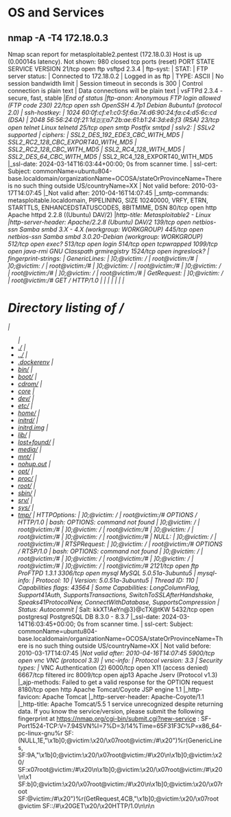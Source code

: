# OS and Services

## nmap -A -T4 172.18.0.3

Nmap scan report for metasploitable2.pentest (172.18.0.3)
Host is up (0.00014s latency).
Not shown: 980 closed tcp ports (reset)
PORT     STATE    SERVICE     VERSION
21/tcp   open     ftp         vsftpd 2.3.4
| ftp-syst:
|   STAT:
| FTP server status:
|      Connected to 172.18.0.2
|      Logged in as ftp
|      TYPE: ASCII
|      No session bandwidth limit
|      Session timeout in seconds is 300
|      Control connection is plain text
|      Data connections will be plain text
|      vsFTPd 2.3.4 - secure, fast, stable
|_End of status
|_ftp-anon: Anonymous FTP login allowed (FTP code 230)
22/tcp   open     ssh         OpenSSH 4.7p1 Debian 8ubuntu1 (protocol 2.0)
| ssh-hostkey:
|   1024 60:0f:cf:e1:c0:5f:6a:74:d6:90:24:fa:c4:d5:6c:cd (DSA)
|_  2048 56:56:24:0f:21:1d:de:a7:2b:ae:61:b1:24:3d:e8:f3 (RSA)
23/tcp   open     telnet      Linux telnetd
25/tcp   open     smtp        Postfix smtpd
| sslv2:
|   SSLv2 supported
|   ciphers:
|     SSL2_DES_192_EDE3_CBC_WITH_MD5
|     SSL2_RC2_128_CBC_EXPORT40_WITH_MD5
|     SSL2_RC2_128_CBC_WITH_MD5
|     SSL2_RC4_128_WITH_MD5
|     SSL2_DES_64_CBC_WITH_MD5
|_    SSL2_RC4_128_EXPORT40_WITH_MD5
|\_ssl-date: 2024-03-14T16:03:44+00:00; 0s from scanner time.
| ssl-cert: Subject: commonName=ubuntu804-base.localdomain/organizationName=OCOSA/stateOrProvinceName=There is no such thing outside US/countryName=XX
| Not valid before: 2010-03-17T14:07:45
|\_Not valid after:  2010-04-16T14:07:45
|\_smtp-commands: metasploitable.localdomain, PIPELINING, SIZE 10240000, VRFY, ETRN, STARTTLS, ENHANCEDSTATUSCODES, 8BITMIME, DSN
80/tcp   open     http        Apache httpd 2.2.8 ((Ubuntu) DAV/2)
|_http-title: Metasploitable2 - Linux
|_http-server-header: Apache/2.2.8 (Ubuntu) DAV/2
139/tcp  open     netbios-ssn Samba smbd 3.X - 4.X (workgroup: WORKGROUP)
445/tcp  open     netbios-ssn Samba smbd 3.0.20-Debian (workgroup: WORKGROUP)
512/tcp  open     exec?
513/tcp  open     login
514/tcp  open     tcpwrapped
1099/tcp open     java-rmi    GNU Classpath grmiregistry
1524/tcp open     ingreslock?
| fingerprint-strings:
|   GenericLines:
|     \]0;@victim: /
|     root@victim:/#
|     \]0;@victim: /
|     root@victim:/#
|     \]0;@victim: /
|     root@victim:/#
|     \]0;@victim: /
|     root@victim:/#
|     \]0;@victim: /
|     root@victim:/#
|   GetRequest:
|     \]0;@victim: /
|     root@victim:/# GET / HTTP/1.0
|     <HTML>
|     <HEAD>
|     <TITLE>Directory /</TITLE>
|     <BASE HREF="file:/">
|     </HEAD>
|     <BODY>
|     <H1>Directory listing of /</H1>
|     <UL>
|     <LI><A HREF="./">./</A>
|     <LI><A HREF="../">../</A>
|     <LI><A HREF=".dockerenv">.dockerenv</A>
|     <LI><A HREF="bin/">bin/</A>
|     <LI><A HREF="boot/">boot/</A>
|     <LI><A HREF="cdrom/">cdrom/</A>
|     <LI><A HREF="core">core</A>
|     <LI><A HREF="dev/">dev/</A>
|     <LI><A HREF="etc/">etc/</A>
|     <LI><A HREF="home/">home/</A>
|     <LI><A HREF="initrd/">initrd/</A>
|     <LI><A HREF="initrd.img">initrd.img</A>
|     <LI><A HREF="lib/">lib/</A>
|     <LI><A HREF="lost%2Bfound/">lost+found/</A>
|     <LI><A HREF="media/">media/</A>
|     <LI><A HREF="mnt/">mnt/</A>
|     <LI><A HREF="nohup.out">nohup.out</A>
|     <LI><A HREF="opt/">opt/</A>
|     <LI><A HREF="proc/">proc/</A>
|     <LI><A HREF="root/">root/</A>
|     <LI><A HREF="sbin/">sbin/</A>
|     <LI><A HREF="srv/">srv/</A>
|     <LI><A HREF="sys/">sys/</A>
|     <LI><A HREF="tmp/">tmp/</A>
|   HTTPOptions:
|     \]0;@victim: /
|     root@victim:/# OPTIONS / HTTP/1.0
|     bash: OPTIONS: command not found
|     \]0;@victim: /
|     root@victim:/#
|     \]0;@victim: /
|     root@victim:/#
|     \]0;@victim: /
|     root@victim:/#
|     \]0;@victim: /
|     root@victim:/#
|   NULL:
|     \]0;@victim: /
|     root@victim:/#
|   RTSPRequest:
|     \]0;@victim: /
|     root@victim:/# OPTIONS / RTSP/1.0
|     bash: OPTIONS: command not found
|     \]0;@victim: /
|     root@victim:/#
|     \]0;@victim: /
|     root@victim:/#
|     \]0;@victim: /
|     root@victim:/#
|     \]0;@victim: /
|_    root@victim:/#
2121/tcp open     ftp         ProFTPD 1.3.1
3306/tcp open     mysql       MySQL 5.0.51a-3ubuntu5
| mysql-info:
|   Protocol: 10
|   Version: 5.0.51a-3ubuntu5
|   Thread ID: 110
|   Capabilities flags: 43564
|   Some Capabilities: LongColumnFlag, Support41Auth, SupportsTransactions, SwitchToSSLAfterHandshake, Speaks41ProtocolNew, ConnectWithDatabase, SupportsCompression
|   Status: Autocommit
|_  Salt: kkXT!AeYn@3}@cTX@tKW
5432/tcp open     postgresql  PostgreSQL DB 8.3.0 - 8.3.7
|\_ssl-date: 2024-03-14T16:03:45+00:00; 0s from scanner time.
| ssl-cert: Subject: commonName=ubuntu804-base.localdomain/organizationName=OCOSA/stateOrProvinceName=There is no such thing outside US/countryName=XX
| Not valid before: 2010-03-17T14:07:45
|_Not valid after:  2010-04-16T14:07:45
5900/tcp open     vnc         VNC (protocol 3.3)
| vnc-info:
|   Protocol version: 3.3
|   Security types:
|_    VNC Authentication (2)
6000/tcp open     X11         (access denied)
6667/tcp filtered irc
8009/tcp open     ajp13       Apache Jserv (Protocol v1.3)
|\_ajp-methods: Failed to get a valid response for the OPTION request
8180/tcp open     http        Apache Tomcat/Coyote JSP engine 1.1
|\_http-favicon: Apache Tomcat
|\_http-server-header: Apache-Coyote/1.1
|\_http-title: Apache Tomcat/5.5
1 service unrecognized despite returning data. If you know the service/version, please submit the following fingerprint at https://nmap.org/cgi-bin/submit.cgi?new-service :
SF-Port1524-TCP:V=7.94SVN%I=7%D=3/14%Time=65F31F3C%P=x86_64-pc-linux-gnu%r
SF:(NULL,1E,"\\x1b\]0;@victim:\\x20/\\x07root@victim:/#\\x20")%r(GenericLines,
SF:9A,"\\x1b\]0;@victim:\\x20/\\x07root@victim:/#\\x20\\n\\x1b\]0;@victim:\\x20/\
SF:x07root@victim:/#\\x20\\n\\x1b\]0;@victim:\\x20/\\x07root@victim:/#\\x20\\n\\x1
SF:b\]0;@victim:\\x20/\\x07root@victim:/#\\x20\\n\\x1b\]0;@victim:\\x20/\\x07root
SF:@victim:/#\\x20")%r(GetRequest,4CB,"\\x1b\]0;@victim:\\x20/\\x07root@victim
SF::/#\\x20GET\\x20/\\x20HTTP/1.0\\n<HTML>\\n<HEAD>\\n<TITLE>Directory\\x20/\</TI
SF:TLE>\\n\<BASE\\x20HREF="file:/">\\n</HEAD>\\n<BODY>\\n<H1>Directory\\x20list
SF:ing\\x20of\\x20/</H1>\\n<UL>\\n<LI>\<A\\x20HREF="./">./</A>\\n<LI>\<A\\x20HR
SF:EF="../">../</A>\\n<LI>\<A\\x20HREF=".dockerenv">.dockerenv</A>\
SF:n<LI>\<A\\x20HREF="bin/">bin/</A>\\n<LI>\<A\\x20HREF="boot/">boot/</A>\\n
SF:<LI>\<A\\x20HREF="cdrom/">cdrom/</A>\\n<LI>\<A\\x20HREF="core">core</A>\
SF:n<LI>\<A\\x20HREF="dev/">dev/</A>\\n<LI>\<A\\x20HREF="etc/">etc/</A>\\n<L
SF:I>\<A\\x20HREF="home/">home/</A>\\n<LI>\<A\\x20HREF="initrd/">initrd/\</A
SF:>\\n<LI>\<A\\x20HREF="initrd.img">initrd.img</A>\\n<LI>\<A\\x20HREF="lib
SF:/">lib/</A>\\n<LI>\<A\\x20HREF="lost%2Bfound/">lost+found/</A>\\n<LI>\<A
SF:\\x20HREF="media/">media/</A>\\n<LI>\<A\\x20HREF="mnt/">mnt/</A>\\n<LI>\<
SF:A\\x20HREF="nohup.out">nohup.out</A>\\n<LI>\<A\\x20HREF="opt/">opt/\</
SF:A>\\n<LI>\<A\\x20HREF="proc/">proc/</A>\\n<LI>\<A\\x20HREF="root/">root/\<
SF:/A>\\n<LI>\<A\\x20HREF="sbin/">sbin/</A>\\n<LI>\<A\\x20HREF="srv/">srv/\</
SF:A>\\n<LI>\<A\\x20HREF="sys/">sys/</A>\\n<LI>\<A\\x20HREF="tmp/">tmp/</A>\
SF:n\<")%r(HTTPOptions,CD,"\\x1b\]0;@victim:\\x20/\\x07root@victim:/#\\x20OPTIO
SF:NS\\x20/\\x20HTTP/1.0\\nbash:\\x20OPTIONS:\\x20command\\x20not\\x20found\\n\\x1
SF:b\]0;@victim:\\x20/\\x07root@victim:/#\\x20\\n\\x1b\]0;@victim:\\x20/\\x07root
SF:@victim:/#\\x20\\n\\x1b\]0;@victim:\\x20/\\x07root@victim:/#\\x20\\n\\x1b\]0;@v
SF:ictim:\\x20/\\x07root@victim:/#\\x20")%r(RTSPRequest,CD,"\\x1b\]0;@victim:\
SF:x20/\\x07root@victim:/#\\x20OPTIONS\\x20/\\x20RTSP/1.0\\nbash:\\x20OPTIONS:\
SF:x20command\\x20not\\x20found\\n\\x1b\]0;@victim:\\x20/\\x07root@victim:/#\\x20
SF:\\n\\x1b\]0;@victim:\\x20/\\x07root@victim:/#\\x20\\n\\x1b\]0;@victim:\\x20/\\x0
SF:7root@victim:/#\\x20\\n\\x1b\]0;@victim:\\x20/\\x07root@victim:/#\\x20");
MAC Address: 02:42:AC:12:00:03 (Unknown)
No exact OS matches for host (If you know what OS is running on it, see https://nmap.org/submit/ ).
TCP/IP fingerprint:
OS:SCAN(V=7.94SVN%E=4%D=3/14%OT=21%CT=1%CU=32122%PV=Y%DS=1%DC=D%G=Y%M=0242A
OS:C%TM=65F31FE1%P=x86_64-pc-linux-gnu)SEQ(SP=101%GCD=1%ISR=10C%TI=Z%CI=Z%I
OS:I=I%TS=A)OPS(O1=M5B4ST11NW7%O2=M5B4ST11NW7%O3=M5B4NNT11NW7%O4=M5B4ST11NW
OS:7%O5=M5B4ST11NW7%O6=M5B4ST11)WIN(W1=7C70%W2=7C70%W3=7C70%W4=7C70%W5=7C70
OS:%W6=7C70)ECN(R=Y%DF=Y%T=40%W=7D78%O=M5B4NNSNW7%CC=Y%Q=)T1(R=Y%DF=Y%T=40%
OS:S=O%A=S+%F=AS%RD=0%Q=)T2(R=N)T3(R=N)T4(R=Y%DF=Y%T=40%W=0%S=A%A=Z%F=R%O=%
OS:RD=0%Q=)T5(R=Y%DF=Y%T=40%W=0%S=Z%A=S+%F=AR%O=%RD=0%Q=)T6(R=Y%DF=Y%T=40%W
OS:=0%S=A%A=Z%F=R%O=%RD=0%Q=)T7(R=N)U1(R=Y%DF=N%T=40%IPL=164%UN=0%RIPL=G%RI
OS:D=G%RIPCK=G%RUCK=G%RUD=G)IE(R=Y%DFI=N%T=40%CD=S)

Network Distance: 1 hop
Service Info: Host:  metasploitable.localdomain; OSs: Unix, Linux; CPE: cpe:/o:linux:linux_kernel

Host script results:
|_smb2-time: Protocol negotiation failed (SMB2)
| smb-os-discovery:
|   OS: Unix (Samba 3.0.20-Debian)
|   Computer name: victim
|   NetBIOS computer name:
|   Domain name:
|   FQDN: victim
|_  System time: 2024-03-14T12:03:37-04:00
| smb-security-mode:
|   account_used: <blank>
|   authentication_level: user
|   challenge_response: supported
|\_  message_signing: disabled (dangerous, but default)
|\_nbstat: NetBIOS name: VICTIM, NetBIOS user: <unknown>, NetBIOS MAC: <unknown> (unknown)
|\_clock-skew: mean: 1h00m00s, deviation: 2h00m00s, median: 0s

TRACEROUTE
HOP RTT     ADDRESS
1   0.14 ms metasploitable2.pentest (172.18.0.3)

OS and Service detection performed. Please report any incorrect results at https://nmap.org/submit/ .

# CVSS Scan

## nmap -Pn --script 172.18.0.3

Not shown: 980 closed tcp ports (reset)
PORT     STATE SERVICE
21/tcp   open  ftp
| ftp-vsftpd-backdoor:
|   VULNERABLE:
|   vsFTPd version 2.3.4 backdoor
|     State: VULNERABLE (Exploitable)
|     IDs:  CVE:CVE-2011-2523  BID:48539
|       vsFTPd version 2.3.4 backdoor, this was reported on 2011-07-04.
|     Disclosure date: 2011-07-03
|     Exploit results:
|       Shell command: id
|       Results: uid=0(root) gid=0(root)
|     References:
|       https://github.com/rapid7/metasploit-framework/blob/master/modules/exploits/unix/ftp/vsftpd_234_backdoor.rb
|       http://scarybeastsecurity.blogspot.com/2011/07/alert-vsftpd-download-backdoored.html
|       https://cve.mitre.org/cgi-bin/cvename.cgi?name=CVE-2011-2523
|\_      https://www.securityfocus.com/bid/48539
22/tcp   open  ssh
23/tcp   open  telnet
25/tcp   open  smtp
| ssl-poodle:
|   VULNERABLE:
|   SSL POODLE information leak
|     State: VULNERABLE
|     IDs:  CVE:CVE-2014-3566  BID:70574
|           The SSL protocol 3.0, as used in OpenSSL through 1.0.1i and other
|           products, uses nondeterministic CBC padding, which makes it easier
|           for man-in-the-middle attackers to obtain cleartext data via a
|           padding-oracle attack, aka the "POODLE" issue.
|     Disclosure date: 2014-10-14
|     Check results:
|       TLS_RSA_WITH_AES_128_CBC_SHA
|     References:
|       https://cve.mitre.org/cgi-bin/cvename.cgi?name=CVE-2014-3566
|       https://www.imperialviolet.org/2014/10/14/poodle.html
|       https://www.openssl.org/~bodo/ssl-poodle.pdf
|\_      https://www.securityfocus.com/bid/70574
|_sslv2-drown: ERROR: Script execution failed (use -d to debug)
| ssl-dh-params:
|   VULNERABLE:
|   Anonymous Diffie-Hellman Key Exchange MitM Vulnerability
|     State: VULNERABLE
|       Transport Layer Security (TLS) services that use anonymous
|       Diffie-Hellman key exchange only provide protection against passive
|       eavesdropping, and are vulnerable to active man-in-the-middle attacks
|       which could completely compromise the confidentiality and integrity
|       of any data exchanged over the resulting session.
|     Check results:
|       ANONYMOUS DH GROUP 1
|             Cipher Suite: TLS_DH_anon_WITH_DES_CBC_SHA
|             Modulus Type: Safe prime
|             Modulus Source: postfix builtin
|             Modulus Length: 1024
|             Generator Length: 8
|             Public Key Length: 1024
|     References:
|       https://www.ietf.org/rfc/rfc2246.txt
|
|   Transport Layer Security (TLS) Protocol DHE_EXPORT Ciphers Downgrade MitM (Logjam)
|     State: VULNERABLE
|     IDs:  CVE:CVE-2015-4000  BID:74733
|       The Transport Layer Security (TLS) protocol contains a flaw that is
|       triggered when handling Diffie-Hellman key exchanges defined with
|       the DHE_EXPORT cipher. This may allow a man-in-the-middle attacker
|       to downgrade the security of a TLS session to 512-bit export-grade
|       cryptography, which is significantly weaker, allowing the attacker
|       to more easily break the encryption and monitor or tamper with
|       the encrypted stream.
|     Disclosure date: 2015-5-19
|     Check results:
|       EXPORT-GRADE DH GROUP 1
|             Cipher Suite: TLS_DHE_RSA_EXPORT_WITH_DES40_CBC_SHA
|             Modulus Type: Safe prime
|             Modulus Source: Unknown/Custom-generated
|             Modulus Length: 512
|             Generator Length: 8
|             Public Key Length: 512
|     References:
|       https://cve.mitre.org/cgi-bin/cvename.cgi?name=CVE-2015-4000
|       https://weakdh.org
|       https://www.securityfocus.com/bid/74733
|
|   Diffie-Hellman Key Exchange Insufficient Group Strength
|     State: VULNERABLE
|       Transport Layer Security (TLS) services that use Diffie-Hellman groups
|       of insufficient strength, especially those using one of a few commonly
|       shared groups, may be susceptible to passive eavesdropping attacks.
|     Check results:
|       WEAK DH GROUP 1
|             Cipher Suite: TLS_DHE_RSA_WITH_3DES_EDE_CBC_SHA
|             Modulus Type: Safe prime
|             Modulus Source: postfix builtin
|             Modulus Length: 1024
|             Generator Length: 8
|             Public Key Length: 1024
|     References:
|_      https://weakdh.org
| smtp-vuln-cve2010-4344:
|\_  The SMTP server is not Exim: NOT VULNERABLE
80/tcp   open  http
| http-sql-injection:
|   Possible sqli for queries:
|     http://metasploitable2.pentest:80/dav/?C=S%3BO%3DA%27%20OR%20sqlspider
|     http://metasploitable2.pentest:80/dav/?C=D%3BO%3DA%27%20OR%20sqlspider
|     http://metasploitable2.pentest:80/dav/?C=N%3BO%3DD%27%20OR%20sqlspider
|     http://metasploitable2.pentest:80/dav/?C=M%3BO%3DA%27%20OR%20sqlspider
|     http://metasploitable2.pentest:80/mutillidae/index.php?page=text-file-viewer.php%27%20OR%20sqlspider
|     http://metasploitable2.pentest:80/mutillidae/index.php?page=credits.php%27%20OR%20sqlspider
|     http://metasploitable2.pentest:80/mutillidae/index.php?page=login.php%27%20OR%20sqlspider
|     http://metasploitable2.pentest:80/mutillidae/?page=view-someones-blog.php%27%20OR%20sqlspider
|     http://metasploitable2.pentest:80/mutillidae/index.php?page=captured-data.php%27%20OR%20sqlspider
|     http://metasploitable2.pentest:80/mutillidae/index.php?page=notes.php%27%20OR%20sqlspider
|     http://metasploitable2.pentest:80/mutillidae/?page=credits.php%27%20OR%20sqlspider
|     http://metasploitable2.pentest:80/mutillidae/index.php?page=home.php%27%20OR%20sqlspider
|     http://metasploitable2.pentest:80/mutillidae/index.php?page=documentation%2Fvulnerabilities.php%27%20OR%20sqlspider
|     http://metasploitable2.pentest:80/mutillidae/?page=show-log.php%27%20OR%20sqlspider
|     http://metasploitable2.pentest:80/mutillidae/index.php?page=home.php&do=toggle-hints%27%20OR%20sqlspider
|     http://metasploitable2.pentest:80/mutillidae/index.php?page=documentation%2Fhow-to-access-Mutillidae-over-Virtual-Box-network.php%27%20OR%20sqlspider
|     http://metasploitable2.pentest:80/mutillidae/index.php?page=browser-info.php%27%20OR%20sqlspider
|     http://metasploitable2.pentest:80/mutillidae/index.php?page=user-poll.php%27%20OR%20sqlspider
|     http://metasploitable2.pentest:80/mutillidae/index.php?page=php-errors.php%27%20OR%20sqlspider
|     http://metasploitable2.pentest:80/mutillidae/index.php?page=usage-instructions.php%27%20OR%20sqlspider
|     http://metasploitable2.pentest:80/mutillidae/index.php?page=installation.php%27%20OR%20sqlspider
|     http://metasploitable2.pentest:80/mutillidae/?page=add-to-your-blog.php%27%20OR%20sqlspider
|     http://metasploitable2.pentest:80/mutillidae/index.php?page=secret-administrative-pages.php%27%20OR%20sqlspider
|     http://metasploitable2.pentest:80/mutillidae/index.php?page=html5-storage.php%27%20OR%20sqlspider
|     http://metasploitable2.pentest:80/mutillidae/index.php?page=change-log.htm%27%20OR%20sqlspider
|     http://metasploitable2.pentest:80/mutillidae/index.php?page=framing.php%27%20OR%20sqlspider
|     http://metasploitable2.pentest:80/mutillidae/index.php?page=site-footer-xss-discussion.php%27%20OR%20sqlspider
|     http://metasploitable2.pentest:80/mutillidae/?page=source-viewer.php%27%20OR%20sqlspider
|     http://metasploitable2.pentest:80/mutillidae/index.php?page=show-log.php%27%20OR%20sqlspider
|     http://metasploitable2.pentest:80/mutillidae/index.php?page=add-to-your-blog.php%27%20OR%20sqlspider
|     http://metasploitable2.pentest:80/mutillidae/index.php?page=view-someones-blog.php%27%20OR%20sqlspider
|     http://metasploitable2.pentest:80/mutillidae/index.php?page=arbitrary-file-inclusion.php%27%20OR%20sqlspider
|     http://metasploitable2.pentest:80/mutillidae/index.php?page=source-viewer.php%27%20OR%20sqlspider
|     http://metasploitable2.pentest:80/mutillidae/?page=login.php%27%20OR%20sqlspider
|     http://metasploitable2.pentest:80/mutillidae/index.php?username=anonymous&page=password-generator.php%27%20OR%20sqlspider
|     http://metasploitable2.pentest:80/mutillidae/index.php?page=set-background-color.php%27%20OR%20sqlspider
|     http://metasploitable2.pentest:80/mutillidae/?page=user-info.php%27%20OR%20sqlspider
|     http://metasploitable2.pentest:80/mutillidae/index.php?page=dns-lookup.php%27%20OR%20sqlspider
|     http://metasploitable2.pentest:80/mutillidae/index.php?page=home.php&do=toggle-security%27%20OR%20sqlspider
|     http://metasploitable2.pentest:80/mutillidae/index.php?page=pen-test-tool-lookup.php%27%20OR%20sqlspider
|     http://metasploitable2.pentest:80/mutillidae/index.php?page=capture-data.php%27%20OR%20sqlspider
|     http://metasploitable2.pentest:80/mutillidae/?page=text-file-viewer.php%27%20OR%20sqlspider
|     http://metasploitable2.pentest:80/mutillidae/index.php?page=register.php%27%20OR%20sqlspider
|     http://metasploitable2.pentest:80/mutillidae/index.php?page=user-info.php%27%20OR%20sqlspider
|     http://metasploitable2.pentest:80/dav/?C=N%3BO%3DA%27%20OR%20sqlspider
|     http://metasploitable2.pentest:80/dav/?C=D%3BO%3DA%27%20OR%20sqlspider
|     http://metasploitable2.pentest:80/dav/?C=S%3BO%3DD%27%20OR%20sqlspider
|     http://metasploitable2.pentest:80/dav/?C=M%3BO%3DA%27%20OR%20sqlspider
|     http://metasploitable2.pentest:80/dav/?C=S%3BO%3DA%27%20OR%20sqlspider
|     http://metasploitable2.pentest:80/dav/?C=N%3BO%3DA%27%20OR%20sqlspider
|     http://metasploitable2.pentest:80/dav/?C=M%3BO%3DA%27%20OR%20sqlspider
|     http://metasploitable2.pentest:80/dav/?C=D%3BO%3DD%27%20OR%20sqlspider
|     http://metasploitable2.pentest:80/dav/?C=N%3BO%3DA%27%20OR%20sqlspider
|     http://metasploitable2.pentest:80/dav/?C=D%3BO%3DA%27%20OR%20sqlspider
|     http://metasploitable2.pentest:80/dav/?C=M%3BO%3DA%27%20OR%20sqlspider
|     http://metasploitable2.pentest:80/dav/?C=S%3BO%3DA%27%20OR%20sqlspider
|     http://metasploitable2.pentest:80/dav/?C=N%3BO%3DA%27%20OR%20sqlspider
|     http://metasploitable2.pentest:80/dav/?C=D%3BO%3DA%27%20OR%20sqlspider
|     http://metasploitable2.pentest:80/dav/?C=M%3BO%3DD%27%20OR%20sqlspider
|     http://metasploitable2.pentest:80/dav/?C=S%3BO%3DA%27%20OR%20sqlspider
|     http://metasploitable2.pentest:80/view/TWiki/TWikiHistory?rev=1.7%27%20OR%20sqlspider
|     http://metasploitable2.pentest:80/rdiff/TWiki/TWikiHistory?rev2=1.7%27%20OR%20sqlspider&rev1=1.8
|     http://metasploitable2.pentest:80/rdiff/TWiki/TWikiHistory?rev2=1.7&rev1=1.8%27%20OR%20sqlspider
|     http://metasploitable2.pentest:80/view/TWiki/TWikiHistory?rev=1.8%27%20OR%20sqlspider
|     http://metasploitable2.pentest:80/rdiff/TWiki/TWikiHistory?rev2=1.9%27%20OR%20sqlspider&rev1=1.10
|     http://metasploitable2.pentest:80/rdiff/TWiki/TWikiHistory?rev2=1.9&rev1=1.10%27%20OR%20sqlspider
|     http://metasploitable2.pentest:80/view/TWiki/TWikiHistory?rev=1.9%27%20OR%20sqlspider
|     http://metasploitable2.pentest:80/oops/TWiki/TWikiHistory?template=oopsrev%27%20OR%20sqlspider&param1=1.10
|     http://metasploitable2.pentest:80/oops/TWiki/TWikiHistory?template=oopsrev&param1=1.10%27%20OR%20sqlspider
|     http://metasploitable2.pentest:80/rdiff/TWiki/TWikiHistory?rev2=1.8%27%20OR%20sqlspider&rev1=1.9
|     http://metasploitable2.pentest:80/rdiff/TWiki/TWikiHistory?rev2=1.8&rev1=1.9%27%20OR%20sqlspider
|     http://metasploitable2.pentest:80/view/TWiki/TWikiHistory?rev=1.7%27%20OR%20sqlspider
|     http://metasploitable2.pentest:80/rdiff/TWiki/TWikiHistory?rev2=1.8%27%20OR%20sqlspider&rev1=1.9
|     http://metasploitable2.pentest:80/rdiff/TWiki/TWikiHistory?rev2=1.8&rev1=1.9%27%20OR%20sqlspider
|     http://metasploitable2.pentest:80/view/TWiki/TWikiHistory?rev=1.8%27%20OR%20sqlspider
|     http://metasploitable2.pentest:80/rdiff/TWiki/TWikiHistory?rev2=1.9%27%20OR%20sqlspider&rev1=1.10
|     http://metasploitable2.pentest:80/rdiff/TWiki/TWikiHistory?rev2=1.9&rev1=1.10%27%20OR%20sqlspider
|     http://metasploitable2.pentest:80/rdiff/TWiki/TWikiHistory?rev2=1.7%27%20OR%20sqlspider&rev1=1.8
|     http://metasploitable2.pentest:80/rdiff/TWiki/TWikiHistory?rev2=1.7&rev1=1.8%27%20OR%20sqlspider
|     http://metasploitable2.pentest:80/view/TWiki/TWikiHistory?rev=1.9%27%20OR%20sqlspider
|     http://metasploitable2.pentest:80/oops/TWiki/TWikiHistory?template=oopsrev%27%20OR%20sqlspider&param1=1.10
|\_    http://metasploitable2.pentest:80/oops/TWiki/TWikiHistory?template=oopsrev&param1=1.10%27%20OR%20sqlspider
|_http-trace: TRACE is enabled
| http-slowloris-check:
|   VULNERABLE:
|   Slowloris DOS attack
|     State: LIKELY VULNERABLE
|     IDs:  CVE:CVE-2007-6750
|       Slowloris tries to keep many connections to the target web server open and hold
|       them open as long as possible.  It accomplishes this by opening connections to
|       the target web server and sending a partial request. By doing so, it starves
|       the http server's resources causing Denial Of Service.
|
|     Disclosure date: 2009-09-17
|     References:
|       https://cve.mitre.org/cgi-bin/cvename.cgi?name=CVE-2007-6750
|_      http://ha.ckers.org/slowloris/
|_http-vuln-cve2017-1001000: ERROR: Script execution failed (use -d to debug)
| http-fileupload-exploiter:
|
|_    Couldn't find a file-type field.
|_http-stored-xss: Couldn't find any stored XSS vulnerabilities.
| http-csrf:
| Spidering limited to: maxdepth=3; maxpagecount=20; withinhost=metasploitable2.pentest
|   Found the following possible CSRF vulnerabilities:
|
|     Path: http://metasploitable2.pentest:80/dvwa/
|     Form id:
|     Form action: login.php
|
|     Path: http://metasploitable2.pentest:80/twiki/TWikiDocumentation.html
|     Form id:
|     Form action: http://TWiki.org/cgi-bin/passwd/TWiki/WebHome
|
|     Path: http://metasploitable2.pentest:80/twiki/TWikiDocumentation.html
|     Form id:
|     Form action: http://TWiki.org/cgi-bin/passwd/Main/WebHome
|
|     Path: http://metasploitable2.pentest:80/twiki/TWikiDocumentation.html
|     Form id:
|     Form action: http://TWiki.org/cgi-bin/edit/TWiki/
|
|     Path: http://metasploitable2.pentest:80/twiki/TWikiDocumentation.html
|     Form id:
|     Form action: http://TWiki.org/cgi-bin/view/TWiki/TWikiSkins
|
|     Path: http://metasploitable2.pentest:80/twiki/TWikiDocumentation.html
|     Form id:
|     Form action: http://TWiki.org/cgi-bin/manage/TWiki/ManagingWebs
|
|     Path: http://metasploitable2.pentest:80/dvwa/login.php
|     Form id:
|_    Form action: login.php
|_http-dombased-xss: Couldn't find any DOM based XSS.
| http-enum:
|   /tikiwiki/: Tikiwiki
|   /test/: Test page
|   /phpinfo.php: Possible information file
|   /phpMyAdmin/: phpMyAdmin
|   /doc/: Potentially interesting directory w/ listing on 'apache/2.2.8 (ubuntu) dav/2'
|   /icons/: Potentially interesting folder w/ directory listing
|_  /index/: Potentially interesting folder
139/tcp  open  netbios-ssn
445/tcp  open  microsoft-ds
512/tcp  open  exec
513/tcp  open  login
514/tcp  open  shell
1099/tcp open  rmiregistry
| rmi-vuln-classloader:
|   VULNERABLE:
|   RMI registry default configuration remote code execution vulnerability
|     State: VULNERABLE
|       Default configuration of RMI registry allows loading classes from remote URLs which can lead to remote code execution.
|
|     References:
|\_      https://github.com/rapid7/metasploit-framework/blob/master/modules/exploits/multi/misc/java_rmi_server.rb
1524/tcp open  ingreslock
2121/tcp open  ccproxy-ftp
3306/tcp open  mysql
|_mysql-vuln-cve2012-2122: ERROR: Script execution failed (use -d to debug)
|_ssl-ccs-injection: No reply from server (TIMEOUT)
5432/tcp open  postgresql
| ssl-dh-params:
|   VULNERABLE:
|   Diffie-Hellman Key Exchange Insufficient Group Strength
|     State: VULNERABLE
|       Transport Layer Security (TLS) services that use Diffie-Hellman groups
|       of insufficient strength, especially those using one of a few commonly
|       shared groups, may be susceptible to passive eavesdropping attacks.
|     Check results:
|       WEAK DH GROUP 1
|             Cipher Suite: TLS_DHE_RSA_WITH_3DES_EDE_CBC_SHA
|             Modulus Type: Safe prime
|             Modulus Source: Unknown/Custom-generated
|             Modulus Length: 1024
|             Generator Length: 8
|             Public Key Length: 1024
|     References:
|_      https://weakdh.org
| ssl-poodle:
|   VULNERABLE:
|   SSL POODLE information leak
|     State: VULNERABLE
|     IDs:  CVE:CVE-2014-3566  BID:70574
|           The SSL protocol 3.0, as used in OpenSSL through 1.0.1i and other
|           products, uses nondeterministic CBC padding, which makes it easier
|           for man-in-the-middle attackers to obtain cleartext data via a
|           padding-oracle attack, aka the "POODLE" issue.
|     Disclosure date: 2014-10-14
|     Check results:
|       TLS_RSA_WITH_AES_128_CBC_SHA
|     References:
|       https://cve.mitre.org/cgi-bin/cvename.cgi?name=CVE-2014-3566
|       https://www.imperialviolet.org/2014/10/14/poodle.html
|       https://www.openssl.org/~bodo/ssl-poodle.pdf
|_      https://www.securityfocus.com/bid/70574
| ssl-ccs-injection:
|   VULNERABLE:
|   SSL/TLS MITM vulnerability (CCS Injection)
|     State: VULNERABLE
|     Risk factor: High
|       OpenSSL before 0.9.8za, 1.0.0 before 1.0.0m, and 1.0.1 before 1.0.1h
|       does not properly restrict processing of ChangeCipherSpec messages,
|       which allows man-in-the-middle attackers to trigger use of a zero
|       length master key in certain OpenSSL-to-OpenSSL communications, and
|       consequently hijack sessions or obtain sensitive information, via
|       a crafted TLS handshake, aka the "CCS Injection" vulnerability.
|
|     References:
|       https://cve.mitre.org/cgi-bin/cvename.cgi?name=CVE-2014-0224
|       http://www.cvedetails.com/cve/2014-0224
|\_      http://www.openssl.org/news/secadv_20140605.txt
5900/tcp open  vnc
6000/tcp open  X11
6667/tcp open  irc
|_irc-unrealircd-backdoor: Server closed connection, possibly due to too many reconnects. Try again with argument irc-unrealircd-backdoor.wait set to 100 (or higher if you get this message again).
8009/tcp open  ajp13
8180/tcp open  unknown
| http-slowloris-check:
|   VULNERABLE:
|   Slowloris DOS attack
|     State: LIKELY VULNERABLE
|     IDs:  CVE:CVE-2007-6750
|       Slowloris tries to keep many connections to the target web server open and hold
|       them open as long as possible.  It accomplishes this by opening connections to
|       the target web server and sending a partial request. By doing so, it starves
|       the http server's resources causing Denial Of Service.
|
|     Disclosure date: 2009-09-17
|     References:
|       https://cve.mitre.org/cgi-bin/cvename.cgi?name=CVE-2007-6750
|_      http://ha.ckers.org/slowloris/
| http-enum:
|   /admin/: Possible admin folder
|   /admin/index.html: Possible admin folder
|   /admin/login.html: Possible admin folder
|   /admin/admin.html: Possible admin folder
|   /admin/account.html: Possible admin folder
|   /admin/admin_login.html: Possible admin folder
|   /admin/home.html: Possible admin folder
|   /admin/admin-login.html: Possible admin folder
|   /admin/adminLogin.html: Possible admin folder
|   /admin/controlpanel.html: Possible admin folder
|   /admin/cp.html: Possible admin folder
|   /admin/index.jsp: Possible admin folder
|   /admin/login.jsp: Possible admin folder
|   /admin/admin.jsp: Possible admin folder
|   /admin/home.jsp: Possible admin folder
|   /admin/controlpanel.jsp: Possible admin folder
|   /admin/admin-login.jsp: Possible admin folder
|   /admin/cp.jsp: Possible admin folder
|   /admin/account.jsp: Possible admin folder
|   /admin/admin_login.jsp: Possible admin folder
|   /admin/adminLogin.jsp: Possible admin folder
|   /manager/html/upload: Apache Tomcat (401 Unauthorized)
|   /manager/html: Apache Tomcat (401 Unauthorized)
|   /admin/view/javascript/fckeditor/editor/filemanager/connectors/test.html: OpenCart/FCKeditor File upload
|   /admin/includes/FCKeditor/editor/filemanager/upload/test.html: ASP Simple Blog / FCKeditor File Upload
|   /admin/jscript/upload.html: Lizard Cart/Remote File upload
|\_  /webdav/: Potentially interesting folder
MAC Address: 02:42:AC:12:00:03 (Unknown)

Host script results:
|\_smb-vuln-ms10-061: false
|\_smb-vuln-regsvc-dos: ERROR: Script execution failed (use -d to debug)
|\_smb-vuln-ms10-054: false
